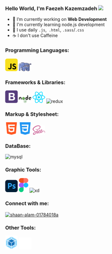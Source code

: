 ### Hello World, I'm Faezeh Kazemzadeh  <img width="60px" src="https://raw.githubusercontent.com/iampavangandhi/iampavangandhi/master/gifs/Hi.gif">


- 🔭 I’m currently working on **Web Development**
- 🌱 I'm currently learning node.js development
- 🤔 I use daily `.js`,` .html`, `.sass`/`.css`
- ☕ I don't use Caffeine


<h3 align="left">Programming Languages:</h3>  
<p align="left"> 
<img src="https://raw.githubusercontent.com/pkkulhari/pkkulhari/master/icons/js.svg" width="40"/>
<img src="https://raw.githubusercontent.com/pkkulhari/pkkulhari/master/icons/php.svg" width="40"/>
</p>
<h3 align="left">Frameworks & Libraries:</h3>  
<p align="left"> 
    <img src="https://raw.githubusercontent.com/pkkulhari/pkkulhari/master/icons/bootstrap.svg" width="40"/>
    <img src="https://raw.githubusercontent.com/pkkulhari/pkkulhari/master/icons/nodejs.svg" width="40"/>
    <img src="https://raw.githubusercontent.com/pkkulhari/pkkulhari/master/icons/react.svg" width="40"/>
    <img src="https://img.shields.io/badge/redux-764ABC.svg?style=for-the-badge&logo=redux&logoColor=white" alt="redux"/> 
</p>


<h3 align="left">Markup & Stylesheet:</h3> 
<p align="left"> 
 <img src="https://raw.githubusercontent.com/pkkulhari/pkkulhari/master/icons/html.svg" width="40"/>
 <img src="https://raw.githubusercontent.com/pkkulhari/pkkulhari/master/icons/css.svg" width="40"/>
 <img src="https://raw.githubusercontent.com/pkkulhari/pkkulhari/master/icons/sass.svg" width="40"/>
</p>

<h3 align="left">DataBase:</h3>  
<p align="left"> 
<img src="https://devicons.github.io/devicon/devicon.git/icons/mysql/mysql-original-wordmark.svg" alt="mysql" width="30" height="30"/>
</p>


<h3 align="left">Graphic Tools:</h3>  
<p align="left"> 
<img src="https://raw.githubusercontent.com/pkkulhari/pkkulhari/master/icons/photoshop.svg" width="40"/>
<img src="https://raw.githubusercontent.com/pkkulhari/pkkulhari/master/icons/figma.svg" width="30"/>
<img src="https://cdn.worldvectorlogo.com/logos/adobe-xd.svg" alt="xd" width="30" height="30"/>
</p>
<h3 align="left">Connect with me:</h3>  
<p align="left"> 
<a href="https://linkedin.com/in/shaan-alam-01784018a" target="blank"><img align="center" src="https://cdn.jsdelivr.net/npm/simple-icons@3.0.1/icons/linkedin.svg" alt="shaan-alam-01784018a" height="30" width="40" /></a>
<!--<a href="https://instagram.com/" target="blank"><img align="center" src="https://cdn.jsdelivr.net/npm/simple-icons@3.0.1/icons/instagram.svg" alt="__shaanalam__" height="30" width="40" /></a>  -->
</p>

<h3 align="left">Other Tools:</h3>  
<p align="left"> 
      <a><img src="https://raw.githubusercontent.com/pkkulhari/pkkulhari/master/icons/webpack.svg" width="40"/></a>
      <a><img src="https://raw.githubusercontent.com/pkkulhari/pkkulhari/master/icons/git.svg" width="40"/></a>
      </p>
